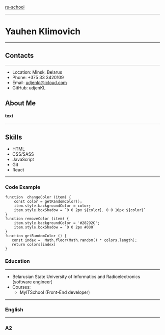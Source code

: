 [rs-school](https://udjenkl.github.io/rsschool-cv/cv)

---
# Yauhen Klimovich

---
## Contacts

---
+ Location: Minsk, Belarus
+ Phone: +375 33 3420109
+ Email: udjenkl@icloud.com
+ GitHub: udjenKL


## About Me

#### text

---

## Skills

+ HTML
+ CSS/SASS
+ JavaScript
+ Git
+ React


---

### Code Example
```
function  changeColor (item) {
    const color = getRandomColor();
    item.style.backgroundColor = color;
    item.style.boxShadow = `0 0 2px ${color}, 0 0 10px ${color}`
}
function removeColor (item) {
    item.style.backgroundColor = '#28292C';
    item.style.boxShadow = `0 0 2px #000`
}
function getRandomColor () {
   const index =  Math.floor(Math.random() * colors.length);
   return colors[index]
}
```

### Education

---
+ Belarusian State University of Informatics and Radioelectronics (software engineer)
+ Courses:
  + MyITSchool (Front-End developer)
  
---

### English

---
### A2


